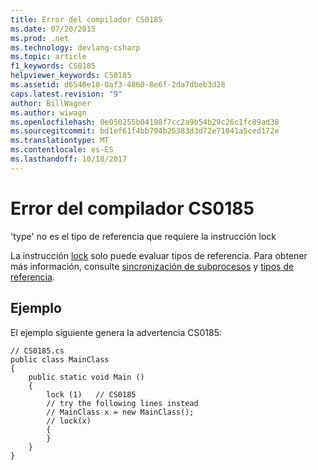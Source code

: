 ```yaml
---
title: Error del compilador CS0185
ms.date: 07/20/2015
ms.prod: .net
ms.technology: devlang-csharp
ms.topic: article
f1_keywords: CS0185
helpviewer_keywords: CS0185
ms.assetid: d6546e10-0af3-4860-8e6f-2da7dbeb3d28
caps.latest.revision: "9"
author: BillWagner
ms.author: wiwagn
ms.openlocfilehash: 0e050255b04198f7cc2a9b54b29c26c1fc89ad38
ms.sourcegitcommit: bd1ef61f4bb794b25383d3d72e71041a5ced172e
ms.translationtype: MT
ms.contentlocale: es-ES
ms.lasthandoff: 10/18/2017
---
```

# <a name="compiler-error-cs0185"></a>Error del compilador CS0185
'type' no es el tipo de referencia que requiere la instrucción lock  
  
 La instrucción [lock](../../csharp/language-reference/keywords/lock-statement.md) solo puede evaluar tipos de referencia. Para obtener más información, consulte [sincronización de subprocesos](http://msdn.microsoft.com/library/413e1f28-a2c5-4eec-8338-aa43e7982ff4) y [tipos de referencia](../../csharp/language-reference/keywords/reference-types.md).  
  
## <a name="example"></a>Ejemplo  
 El ejemplo siguiente genera la advertencia CS0185:  
  
```  
// CS0185.cs  
public class MainClass  
{  
    public static void Main ()  
    {  
        lock (1)   // CS0185  
        // try the following lines instead  
        // MainClass x = new MainClass();  
        // lock(x)  
        {  
        }  
    }  
}  
```
